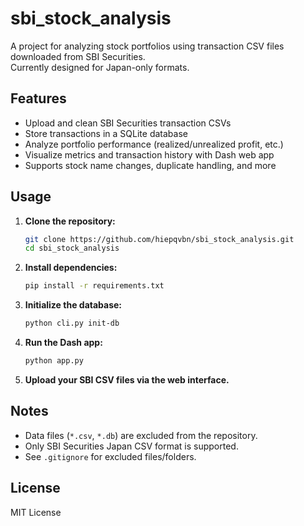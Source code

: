 # sbi_stock_analysis

A project for analyzing stock portfolios using transaction CSV files downloaded from SBI Securities.  
Currently designed for Japan-only formats.

## Features

- Upload and clean SBI Securities transaction CSVs
- Store transactions in a SQLite database
- Analyze portfolio performance (realized/unrealized profit, etc.)
- Visualize metrics and transaction history with Dash web app
- Supports stock name changes, duplicate handling, and more

## Usage

1. **Clone the repository:**
    ```bash
    git clone https://github.com/hiepqvbn/sbi_stock_analysis.git
    cd sbi_stock_analysis
    ```

2. **Install dependencies:**
    ```bash
    pip install -r requirements.txt
    ```

3. **Initialize the database:**
    ```bash
    python cli.py init-db
    ```

4. **Run the Dash app:**
    ```bash
    python app.py
    ```

5. **Upload your SBI CSV files via the web interface.**

## Notes

- Data files (`*.csv`, `*.db`) are excluded from the repository.
- Only SBI Securities Japan CSV format is supported.
- See `.gitignore` for excluded files/folders.

## License
MIT License